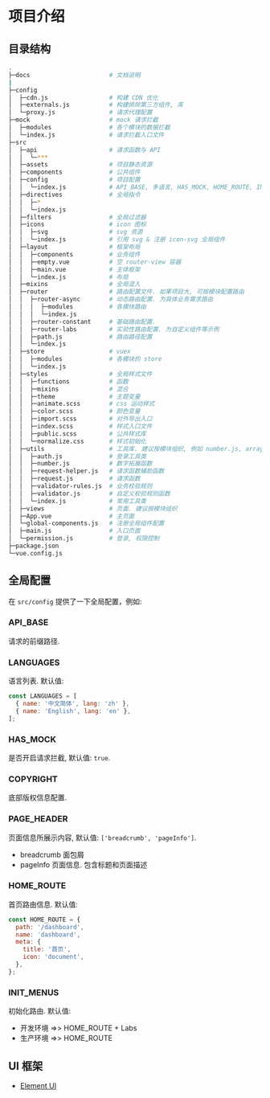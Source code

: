 # 项目介绍

## 目录结构

```bash
.
├─docs                      # 文档说明
|
├─config
│  ├─cdn.js                 # 构建 CDN 优化
│  ├─externals.js           # 构建排除第三方组件, 库
│  └─proxy.js               # 请求代理配置
├─mock                      # mock 请求拦截
│  ├─modules                # 各个模块的数据拦截
│  └─index.js               # 请求拦截入口文件
├─src
│  ├─api                    # 请求函数与 API
│  │  └─***
│  ├─assets                 # 项目静态资源
│  ├─components             # 公共组件
│  ├─config                 # 项目配置
│  │  └─index.js            # API_BASE, 多语言, HAS_MOCK, HOME_ROUTE, INIT_ROUTERS,
│  ├─directives             # 全局指令
│  │  ├─*
│  │  └─index.js
│  ├─filters                # 全局过滤器
│  ├─icons                  # icon 图标
│  │  ├─svg                 # svg 资源
│  │  └─index.js            # 引用 svg & 注册 icon-svg 全局组件
│  ├─layout                 # 框架布局
│  │  ├─components          # 业务组件
│  │  ├─empty.vue           # 空 router-view 容器
│  │  ├─main.vue            # 主体框架
│  │  └─index.js            # 布局
│  ├─mixins                 # 全局混入
│  ├─router                 # 路由配置文件. 如果项目大, 可按模块配置路由
│  │  ├─router-async        # 动态路由配置. 为具体业务需求路由
│  │  │  ├─modules          # 各模块路由
│  │  │  └─index.js
│  │  ├─router-constant     # 基础路由配置. 
│  │  ├─router-labs         # 实验性路由配置. 为自定义组件等示例
│  │  ├─path.js             # 路由路径配置
│  │  └─index.js
│  ├─store                  # vuex
│  │  ├─modules             # 各模块的 store
│  │  └─index.js
│  ├─styles                 # 全局样式文件
│  │  ├─functions           # 函数
│  │  ├─mixins              # 混合
│  │  ├─theme               # 主题变量
│  │  ├─animate.scss        # css 运动样式
│  │  ├─color.scss          # 颜色变量
│  │  ├─import.scss         # 对外导出入口
│  │  ├─index.scss          # 样式入口文件
│  │  ├─public.scss         # 公共样式库
│  │  └─normalize.css       # 样式初始化
│  ├─utils                  # 工具库. 建议按模块组织, 例如 number.js, array.js, validate.js 等
│  │  ├─auth.js             # 登录工具类
│  │  ├─number.js           # 数字拓展函数
│  │  ├─request-helper.js   # 请求函数辅助函数
│  │  ├─request.js          # 请求函数
│  │  ├─validator-rules.js  # 业务校验规则
│  │  ├─validator.js        # 自定义校验规则函数
│  │  └─index.js            # 常用工具类
│  ├─views                  # 页面. 建议按模块组织
│  ├─App.vue                # 主页面
│  └─global-components.js   # 注册全局组件配置
│  ├─main.js                # 入口页面
│  └─permission.js          # 登录, 权限控制
├─package.json
└─vue.config.js
```

## 全局配置

在 `src/config` 提供了一下全局配置，例如:

### API_BASE

请求的前缀路径.

### LANGUAGES

语言列表. 默认值:
```js
const LANGUAGES = [
  { name: '中文简体', lang: 'zh' },
  { name: 'English', lang: 'en' },
];
```

### HAS_MOCK

是否开启请求拦截, 默认值: `true`.

### COPYRIGHT

底部版权信息配置.

### PAGE_HEADER

页面信息所展示内容, 默认值: `['breadcrumb', 'pageInfo']`.
- breadcrumb 面包屑
- pageInfo 页面信息. 包含标题和页面描述

### HOME_ROUTE

首页路由信息. 默认值:
```js
const HOME_ROUTE = {
  path: '/dashboard',
  name: 'dashboard',
  meta: {
    title: '首页',
    icon: 'document',
  },
};
```

### INIT_MENUS

初始化路由. 默认值:

- 开发环境 =>> HOME_ROUTE + Labs
- 生产环境 =>> HOME_ROUTE


## UI 框架

- [Element UI](https://element.eleme.cn/#/zh-CN)
